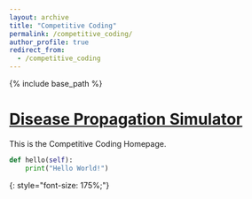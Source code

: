 ```yaml
---
layout: archive
title: "Competitive Coding"
permalink: /competitive_coding/
author_profile: true
redirect_from:
  - /competitive_coding
---
```


{% include base_path %}

# [Disease Propagation Simulator](https://nolanthenerd.github.io/computer_science/disease_simulator/)

This is the Competitive Coding Homepage.

~~~ python
def hello(self):
    print("Hello World!")
~~~
{: style="font-size: 175%;"}